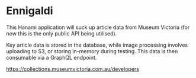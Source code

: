 # Ennigaldi

This Hanami application will suck up article data from Museum Victoria (for now this is the only public API being utilised).

Key article data is stored in the database, while image processing involves uploading to S3, or storing in-memory during testing.
This data is then consumable via a GraphQL endpoint.

https://collections.museumvictoria.com.au/developers
